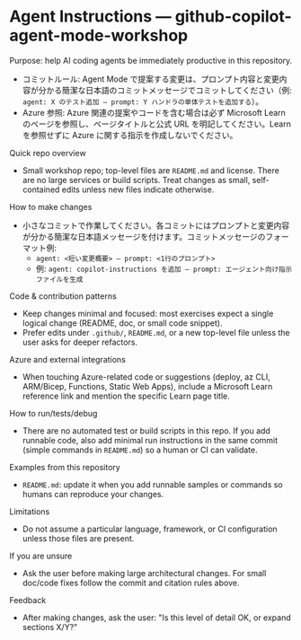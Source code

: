 <!-- GitHub Copilot / AI Agent instructions for this repository -->
# Agent Instructions — github-copilot-agent-mode-workshop

Purpose: help AI coding agents be immediately productive in this repository.

- コミットルール: Agent Mode で提案する変更は、プロンプト内容と変更内容が分かる簡潔な日本語のコミットメッセージでコミットしてください（例: `agent: X のテスト追加 — prompt: Y ハンドラの単体テストを追加する`）。
- Azure 参照: Azure 関連の提案やコードを含む場合は必ず Microsoft Learn のページを参照し、ページタイトルと公式 URL を明記してください。Learn を参照せずに Azure に関する指示を作成しないでください。

Quick repo overview
- Small workshop repo; top-level files are `README.md` and license. There are no large services or build scripts. Treat changes as small, self-contained edits unless new files indicate otherwise.

How to make changes
- 小さなコミットで作業してください。各コミットにはプロンプトと変更内容が分かる簡潔な日本語メッセージを付けます。コミットメッセージのフォーマット例:
  - ``agent: <短い変更概要> — prompt: <1行のプロンプト>``
  - 例: ``agent: copilot-instructions を追加 — prompt: エージェント向け指示ファイルを生成``

Code & contribution patterns
- Keep changes minimal and focused: most exercises expect a single logical change (README, doc, or small code snippet).
- Prefer edits under `.github/`, `README.md`, or a new top-level file unless the user asks for deeper refactors.

Azure and external integrations
- When touching Azure-related code or suggestions (deploy, az CLI, ARM/Bicep, Functions, Static Web Apps), include a Microsoft Learn reference link and mention the specific Learn page title.

How to run/tests/debug
- There are no automated test or build scripts in this repo. If you add runnable code, also add minimal run instructions in the same commit (simple commands in `README.md`) so a human or CI can validate.

Examples from this repository
- `README.md`: update it when you add runnable samples or commands so humans can reproduce your changes.

Limitations
- Do not assume a particular language, framework, or CI configuration unless those files are present.

If you are unsure
- Ask the user before making large architectural changes. For small doc/code fixes follow the commit and citation rules above.

Feedback
- After making changes, ask the user: "Is this level of detail OK, or expand sections X/Y?"
